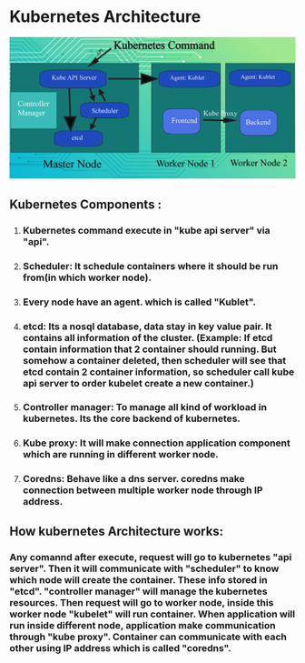 # Kubernetes Architecture

![Image Alt](https://github.com/sheikhsalmanhossain/kubernetes/blob/17a97d7653587ef0c2cb61fe973ad6b30d9bf2b3/kubernetes%20architecture/Kubernetes%20Architecture.jpg)

## Kubernetes Components :

1) ### Kubernetes command execute in "kube api server" via "api".
2) ### Scheduler: It schedule containers where it should be run from(in which worker node).
3) ### Every node have an agent. which is called "Kublet".
4) ### etcd: Its a nosql database, data stay in key value pair. It contains all information of the cluster. (Example: If etcd contain information that 2 container should running. But somehow a container deleted, then scheduler will see that etcd contain 2 container information, so scheduler call kube api server to order kubelet create a new container.)
5) ### Controller manager: To manage all kind of workload in kubernetes. Its the core backend of kubernetes.
6) ### Kube proxy: It will make connection application component which are running in different worker node.
7) ### Coredns: Behave like a dns server. coredns make connection between multiple worker node through IP address.
 
## How kubernetes Architecture works:

### Any comannd after execute, request will go to kubernetes "api server". Then it will communicate with "scheduler" to know which node will create the container. These info stored in "etcd". "controller manager" will manage the kubernetes resources. Then request will go to worker node, inside this worker node "kubelet" will run container. When application will run inside different node, application make communication through "kube proxy". Container can communicate with each other using IP address which is called "coredns".
